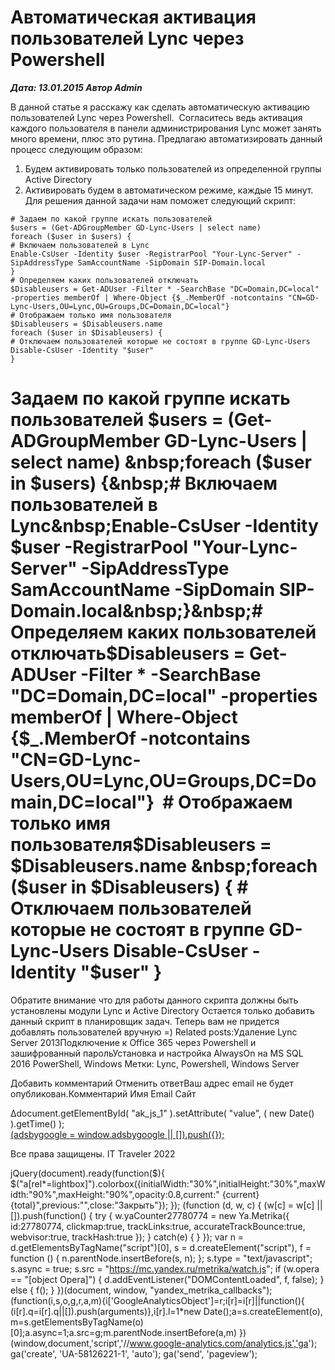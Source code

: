 # Автоматическая активация пользователей Lync через Powershell                	  
***Дата: 13.01.2015 Автор Admin***

В данной статье я расскажу как сделать автоматическую активацию пользователей Lync через Powershell. 
Согласитесь ведь активация каждого пользователя в панели администрирования Lync может занять много времени, плюс это рутина.
Предлагаю автоматизировать данный процесс следующим образом:
1) Будем активировать только пользователей из определенной группы Active Directory
2) Активировать будем в автоматическом режиме, каждые 15 минут.
Для решения данной задачи нам поможет следующий скрипт:
```
# Задаем по какой группе искать пользователей
$users = (Get-ADGroupMember GD-Lync-Users | select name) 
foreach ($user in $users) {
# Включаем пользователей в Lync
Enable-CsUser -Identity $user -RegistrarPool "Your-Lync-Server" -SipAddressType SamAccountName -SipDomain SIP-Domain.local
}
# Определяем каких пользователей отключать
$Disableusers = Get-ADUser -Filter * -SearchBase "DC=Domain,DC=local" -properties memberOf | Where-Object {$_.MemberOf -notcontains "CN=GD-Lync-Users,OU=Lync,OU=Groups,DC=Domain,DC=local"} 
# Отображаем только имя пользователя
$Disableusers = $Disableusers.name 
foreach ($user in $Disableusers) {
# Отключаем пользователей которые не состоят в группе GD-Lync-Users
Disable-CsUser -Identity "$user"
}
```
# Задаем по какой группе искать пользователей&nbsp;$users = (Get-ADGroupMember GD-Lync-Users | select name) &nbsp;foreach ($user in $users) {&nbsp;# Включаем пользователей в Lync&nbsp;Enable-CsUser -Identity $user -RegistrarPool "Your-Lync-Server" -SipAddressType SamAccountName -SipDomain SIP-Domain.local&nbsp;}&nbsp;# Определяем каких пользователей отключать$Disableusers = Get-ADUser -Filter * -SearchBase "DC=Domain,DC=local" -properties memberOf | Where-Object {$_.MemberOf -notcontains "CN=GD-Lync-Users,OU=Lync,OU=Groups,DC=Domain,DC=local"} &nbsp;# Отображаем только имя пользователя$Disableusers = $Disableusers.name &nbsp;foreach ($user in $Disableusers) {&nbsp;# Отключаем пользователей которые не состоят в группе GD-Lync-Users&nbsp;Disable-CsUser -Identity "$user"&nbsp;}
Обратите внимание что для работы данного скрипта должны быть установлены модули Lync и Active Directory
Остается только добавить данный скрипт в планировщик задач.
Теперь вам не придется добавлять пользователей вручную =)
Related posts:Удаление Lync Server 2013Подключение к Office 365 через Powershell и зашифрованный парольУстановка и настройка AlwaysOn на MS SQL 2016
 PowerShell, Windows 
 Метки: Lync, Powershell, Windows Server  
                        
Добавить комментарий Отменить ответВаш адрес email не будет опубликован.Комментарий Имя 
Email 
Сайт 
 
&#916;document.getElementById( "ak_js_1" ).setAttribute( "value", ( new Date() ).getTime() );	
<ins class="adsbygoogle"
style="display:block"
data-ad-client="ca-pub-1890562251101921"
data-ad-slot="9117958896"
data-ad-format="auto">
(adsbygoogle = window.adsbygoogle || []).push({});
  
Все права защищены. IT Traveler 2022 
                            
jQuery(document).ready(function($){
$("a[rel*=lightbox]").colorbox({initialWidth:"30%",initialHeight:"30%",maxWidth:"90%",maxHeight:"90%",opacity:0.8,current:" {current}  {total}",previous:"",close:"Закрыть"});
});
(function (d, w, c) {
(w[c] = w[c] || []).push(function() {
try {
w.yaCounter27780774 = new Ya.Metrika({
id:27780774,
clickmap:true,
trackLinks:true,
accurateTrackBounce:true,
webvisor:true,
trackHash:true
});
} catch(e) { }
});
var n = d.getElementsByTagName("script")[0],
s = d.createElement("script"),
f = function () { n.parentNode.insertBefore(s, n); };
s.type = "text/javascript";
s.async = true;
s.src = "https://mc.yandex.ru/metrika/watch.js";
if (w.opera == "[object Opera]") {
d.addEventListener("DOMContentLoaded", f, false);
} else { f(); }
})(document, window, "yandex_metrika_callbacks");
(function(i,s,o,g,r,a,m){i['GoogleAnalyticsObject']=r;i[r]=i[r]||function(){
(i[r].q=i[r].q||[]).push(arguments)},i[r].l=1*new Date();a=s.createElement(o),
m=s.getElementsByTagName(o)[0];a.async=1;a.src=g;m.parentNode.insertBefore(a,m)
})(window,document,'script','//www.google-analytics.com/analytics.js','ga');
ga('create', 'UA-58126221-1', 'auto');
ga('send', 'pageview');
